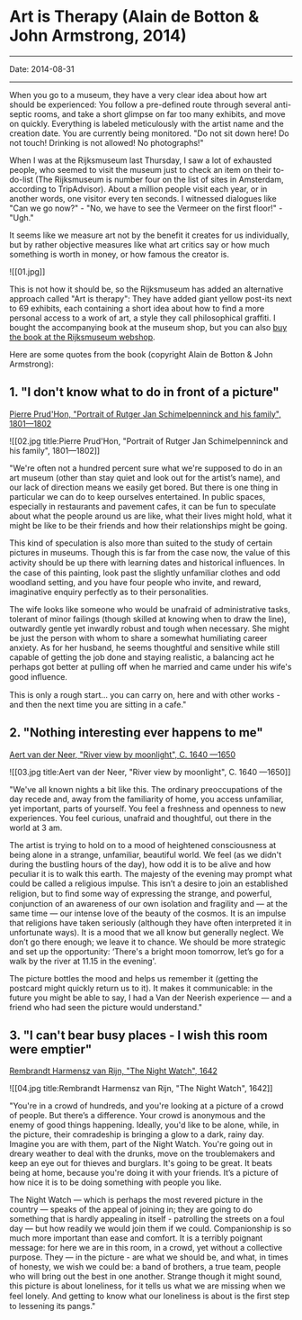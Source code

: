 # Art is Therapy (Alain de Botton & John Armstrong, 2014)

----

Date: 2014-08-31

----

When you go to a museum, they have a very clear idea about how art should be experienced: You follow a pre-defined route through several anti-septic rooms, and take a short glimpse on far too many exhibits, and move on quickly. Everything is labeled meticulously with the artist name and the creation date. You are currently being monitored. "Do not sit down here! Do not touch! Drinking is not allowed! No photographs!"

When I was at the Rijksmuseum last Thursday, I saw a lot of exhausted people, who seemed to visit the museum just to check an item on their to-do-list (The Rijksmuseum is number four on the list of sites in Amsterdam, according to TripAdvisor). About a million people visit each year, or in another words, one visitor every ten seconds. I witnessed dialogues like "Can we go now?" - "No, we have to see the Vermeer on the first floor!" - "Ugh."

It seems like we measure art not by the benefit it creates for us individually, but by rather objective measures like what art critics say or how much something is worth in money, or how famous the creator is.

![[01.jpg]]

This is not how it should be, so the Rijksmuseum has added an alternative approach called "Art is therapy": They have added giant yellow post-its next to 69 exhibits, each containing a short idea about how to find a more personal access to a work of art, a style they call philosophical graffiti. I bought the accompanying book at the museum shop, but you can also [buy the book at the Rijksmuseum webshop](https://www.rijksmuseum.nl/en/webshop#/webwinkel/rijksmuseum-publications/art-is-therapy).

Here are some quotes from the book (copyright Alain de Botton & John Armstrong):

## 1. "I don't know what to do in front of a picture" ##

[Pierre Prud'Hon, "Portrait of Rutger Jan Schimelpenninck and his family", 1801—1802](http://commons.wikimedia.org/wiki/File%3APierre-Paul_Prud%27hon_-_Rutger_Jan_Schimmelpenninck_with_his_Wife_and_Children_-_WGA18455.jpg)

![[02.jpg title:Pierre Prud'Hon, "Portrait of Rutger Jan Schimelpenninck and his family", 1801—1802]]

"We're often not a hundred percent sure what we're supposed to do in an art museum (other than stay quiet and look out for the artist’s name), and our lack of direction means we easily get bored. But there is one thing in particular we can do to keep ourselves entertained. In public spaces, especially in restaurants and pavement cafes, it can be fun to speculate about what the people around us are like, what their lives might hold, what it might be like to be their friends and how their relationships might be going.

This kind of speculation is also more than suited to the study of certain pictures in museums. Though this is far from the case now, the value of this activity should be up there with learning dates and historical inﬂuences. In the case of this painting, look past the slightly unfamiliar clothes and odd woodland setting, and you have four people who invite, and  reward, imaginative enquiry perfectly as to their personalities.

The wife looks like someone who would be unafraid of administrative tasks, tolerant of minor failings (though skilled at knowing when to draw the line), outwardly gentle yet inwardly robust and tough when necessary. She might be just the person with whom to share a somewhat humiliating career anxiety. As for her husband, he seems thoughtful and sensitive while still capable of getting the job done and staying realistic, a balancing act he perhaps got better at pulling off when he married and came under his wife's good inﬂuence.

This is only a rough start... you can carry on, here and with other works - and then the next time you are sitting in a cafe."

## 2. "Nothing interesting ever happens to me" ##

[Aert van der Neer, "River view by moonlight", C. 1640 —1650](http://commons.wikimedia.org/wiki/File%3AAert_van_der_Neer_-_Riviergezicht_bij_maanlicht_-_Google_Art_Project.jpg)

![[03.jpg title:Aert van der Neer, "River view by moonlight", C. 1640 —1650]]

"We've all known nights a bit like this. The ordinary preoccupations of the day recede and, away from the familiarity of home, you access unfamiliar, yet important, parts of yourself. You feel a freshness and openness to new experiences. You feel curious, unafraid and thoughtful, out there in the world at 3 am.

The artist is trying to hold on to a mood of heightened consciousness at being alone in a strange, unfamiliar, beautiful world. We feel (as we didn't during the bustling hours of the day), how odd it is to be alive and how peculiar it is to walk this earth. The majesty of the evening may prompt what could be called a religious impulse. This isn’t a desire to join an established religion, but to ﬁnd some way of expressing the strange, and powerful, conjunction of an awareness of our own isolation and fragility and — at the same time — our intense love of the beauty of the cosmos. It is an impulse that religions have taken seriously (although they have often interpreted it in unfortunate ways). It is a mood that we all know but generally neglect. We don’t go there enough; we leave it to chance. We should be more strategic and set up the opportunity: ‘There's a bright moon tomorrow, let’s go for a walk by the river at 11.15 in the evening'.

The picture bottles the mood and helps us remember it (getting the postcard might quickly return us to it). It makes it communicable: in the future you might be able to say, I had a Van der Neerish experience — and a friend who had seen the picture would understand."

## 3. "I can't bear busy places - I wish this room were emptier" ##

[Rembrandt Harmensz van Rijn, "The Night Watch", 1642](http://en.wikipedia.org/wiki/File%3AThe_Nightwatch_by_Rembrandt.jpg)

![[04.jpg title:Rembrandt Harmensz van Rijn, "The Night Watch", 1642]]

"You're in a crowd of hundreds, and you're looking at a picture of a crowd of people. But there’s a difference. Your crowd is anonymous and the enemy of good things happening. Ideally, you'd like to be alone, while, in the picture, their comradeship is bringing a glow to a dark, rainy day. Imagine you are with them, part of the Night Watch. You're going out in dreary weather to deal with the drunks, move on the troublemakers and keep an eye out for thieves and burglars. It's going to be great. It beats being at home, because you're doing it with your friends. It’s a picture of how nice it is to be doing something with people you like. 

The Night Watch — which is perhaps the most revered picture in the country — speaks of the appeal of joining in; they are going to do something that is hardly appealing in itself - patrolling the streets on a foul day — but how readily we would join them if we could. Companionship is so much more important than ease and comfort. It is a terribly poignant message: for here we are in this room, in a crowd, yet without a collective purpose. They — in the picture - are what we should be, and what, in times of honesty, we wish we could be: a band of brothers, a true team, people who will bring out the best in one another. Strange though it might sound, this picture is about loneliness, for it tells us what we are missing when we feel lonely. And getting to know what our loneliness is about is the ﬁrst step to lessening its pangs."


